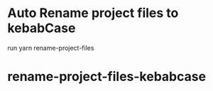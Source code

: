 # Auto Rename project files to kebabCase

run
yarn rename-project-files
# rename-project-files-kebabcase

